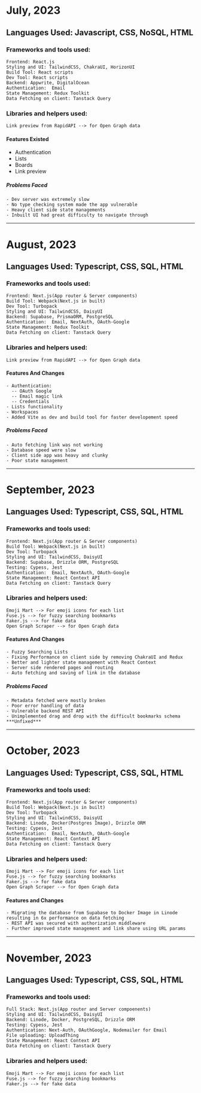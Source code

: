 # July, 2023

## Languages Used: Javascript, CSS, NoSQL, HTML

### Frameworks and tools used:

    Frontend: React.js
    Styling and UI: TailwindCSS, ChakraUI, HorizonUI
    Build Tool: React scripts
    Dev Tool: React scripts
    Backend: Appwrite, DigitalOcean
    Authentication:  Email
    State Management: Redux Toolkit
    Data Fetching on client: Tanstack Query

### Libraries and helpers used:

    Link preview from RapidAPI --> for Open Graph data

#### Features Existed

- Authentication
- Lists
- Boards
- Link preview

##### Problems Faced

    - Dev server was extremely slow
    - No type checking system made the app vulnerable
    - Heavy client side state managements
    - Inbuilt UI had great difficulty to navigate through

---

# August, 2023

## Languages Used: Typescript, CSS, SQL, HTML

### Frameworks and tools used:

    Frontend: Next.js(App router & Server components)
    Build Tool: Webpack(Next.js in built)
    Dev Tool: Turbopack
    Styling and UI: TailwindCSS, DaisyUI
    Backend: Supabase, PrismaORM, PostgreSQL
    Authentication:  Email, NextAuth, OAuth-Google
    State Management: Redux Toolkit
    Data Fetching on client: Tanstack Query

### Libraries and helpers used:

    Link preview from RapidAPI --> for Open Graph data

#### Features And Changes

    - Authentication:
      -- OAuth Google
      -- Email magic link
      -- Credentials
    - Lists functionality
    - Workspaces
    - Added Vite as dev and build tool for faster developement speed

##### Problems Faced

    - Auto fetching link was not working
    - Database speed were slow
    - Client side app was heavy and clunky
    - Poor state management

---

# September, 2023

## Languages Used: Typescript, CSS, SQL, HTML

### Frameworks and tools used:

    Frontend: Next.js(App router & Server components)
    Build Tool: Webpack(Next.js in built)
    Dev Tool: Turbopack
    Styling and UI: TailwindCSS, DaisyUI
    Backend: Supabase, Drizzle ORM, PostgreSQL
    Testing: Cypess, Jest
    Authentication:  Email, NextAuth, OAuth-Google
    State Management: React Context API
    Data Fetching on client: Tanstack Query

### Libraries and helpers used:

    Emoji Mart --> For emoji icons for each list
    Fuse.js --> for fuzzy searching bookmarks
    Faker.js --> for fake data
    Open Graph Scraper --> for Open Graph data

#### Features And Changes

    - Fuzzy Searching Lists
    - Fixing Performance on client side by removing ChakraUI and Redux
    - Better and lighter state management with React Context
    - Server side rendered pages and routing
    - Auto fetching and saving of link in the database

##### Problems Faced

    - Metadata fetched were mostly broken
    - Poor error handling of data
    - Vulnerable backend REST API
    - Unimplemented drag and drop with the difficult bookmarks schema  ***Unfixed***

---

# October, 2023

## Languages Used: Typescript, CSS, SQL, HTML

### Frameworks and tools used:

    Frontend: Next.js(App router & Server components)
    Build Tool: Webpack(Next.js in built)
    Dev Tool: Turbopack
    Styling and UI: TailwindCSS, DaisyUI
    Backend: Linode, Docker(Postgres Image), Drizzle ORM
    Testing: Cypess, Jest
    Authentication:  Email, NextAuth, OAuth-Google
    State Management: React Context API
    Data Fetching on client: Tanstack Query

### Libraries and helpers used:

    Emoji Mart --> For emoji icons for each list
    Fuse.js --> for fuzzy searching bookmarks
    Faker.js --> for fake data
    Open Graph Scraper --> for Open Graph data

#### Features and Changes

    - Migrating the database from Supabase to Docker Image in Linode resulting in 6x performance on data fetching
    - REST API was secured with authorization middleware
    - Further improved state management and link share using URL params

---

# November, 2023

## Languages Used: Typescript, CSS, SQL, HTML

### Frameworks and tools used:

    Full Stack: Next.js(App router and Server compoenents)
    Styling and UI: TailwindCSS, DaisyUI
    Backend: Linode, Docker, PostgreSQL, Drizzle ORM
    Testing: Cypess, Jest
    Authentication: Next-Auth, OAuthGoogle, Nodemailer for Email
    File uploading: UploadThing
    State Management: React Context API
    Data Fetching on client: Tanstack Query

### Libraries and helpers used:

    Emoji Mart --> For emoji icons for each list
    Fuse.js --> for fuzzy searching bookmarks
    Faker.js --> for fake data
